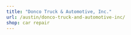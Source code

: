```yaml
---
title: "Donco Truck & Automotive, Inc."
url: /austin/donco-truck-and-automotive-inc/
shop: car repair
---
```

